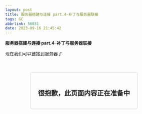 ```yaml
---
layout: post
title: 服务器搭建与连接 part.4-补丁与服务器联接
tags: GC
abbrlink: 56031
date: 2023-09-16 21:45:42
---
```

**服务器搭建与连接 part.4-补丁与服务器联接**

现在我们可以链接到服务器了<br>

<!DOCTYPE html>
<html>
<head>
    <title>施工中</title>
    <style>
        .card {
            width: 300px;
            border: 1px solid #ccc;
            border-radius: 5px;
            padding: 20px;
            text-align: center;
            margin: 0 auto;
            margin-top: 50px;
        }
    </style>
</head>
<body>
    <div class="card">
        <h2>很抱歉，此页面内容正在准备中</h2>
    </div>
</body>
</html>